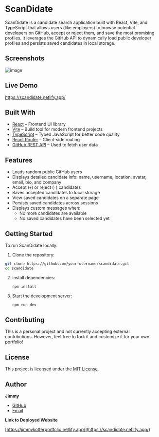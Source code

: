 # ScanDidate

ScanDidate is a candidate search application built with React, Vite, and TypeScript that allows users (like employers) to browse potential developers on GitHub, accept or reject them, and save the most promising profiles. It leverages the GitHub API to dynamically load public developer profiles and persists saved candidates in local storage.

## Screenshots

![image](https://github.com/user-attachments/assets/24af33ba-713d-465a-94fa-b13dbc400fd5)

## Live Demo

https://scandidate.netlify.app/

## Built With

- [React](https://reactjs.org/) – Frontend UI library  
- [Vite](https://vitejs.dev/) – Build tool for modern frontend projects  
- [TypeScript](https://www.typescriptlang.org/) – Typed JavaScript for better code quality  
- [React Router](https://reactrouter.com/) – Client-side routing  
- [GitHub REST API](https://docs.github.com/en/rest) – Used to fetch user data  

## Features

- Loads random public GitHub users  
- Displays detailed candidate info: name, username, location, avatar, email, bio, and company  
- Accept (`+`) or reject (`-`) candidates  
- Saves accepted candidates to local storage  
- View saved candidates on a separate page  
- Persists saved candidates across sessions  
- Displays custom messages when:  
  - No more candidates are available  
  - No saved candidates have been selected yet  

## Getting Started

To run ScanDidate locally:

1. Clone the repository:

```bash
git clone https://github.com/your-username/scandidate.git
cd scandidate
   ```

2. Install dependencies:
   ```bash
   npm install
   ```

3. Start the development server:
   ```bash
   npm run dev
   ```

## Contributing

This is a personal project and not currently accepting external contributions. However, feel free to fork it and customize it for your own portfolio!

## License

This project is licensed under the [MIT License](LICENSE).

## Author

**Jimmy**  
- [GitHub](https://github.com/jimmykotter)  
- [Email](mailto:Jimmykotter@gmail.com)

**Link to Deployed Website**

[https://jimmykotterportfolio.netlify.app/](https://scandidate.netlify.app/)
